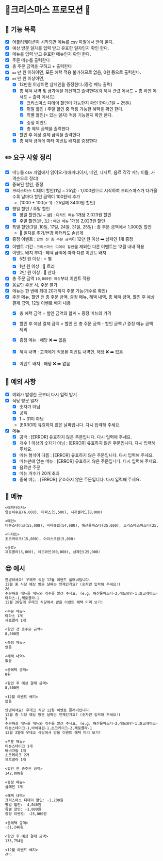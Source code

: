 # 🎄크리스마스 프로모션 🎄
## 📝 기능 목록
- [x] 어플리케이션이 시작되면 메뉴를 csv 파일에서 받아 온다.
- [x] 예상 방문 일자를 입력 받고 유효한 일자인지 확인 한다.
- [x] 메뉴를 입력 받고 유효한 메뉴인지 확인 한다.
- [x] 주문 메뉴를 출력한다
- [x] 총 주문 금액을 구하고 + 출력한다
- [x] 💵 만 원 이하이면, 모든 혜택 적용 불가하므로 없음, 0원 등으로 출력한다.
- [x] 💵 만 원 이상이면,
  - [x] 12만원 이상이면 샴페인을 증정한다.(증정 메뉴 출력)
  - [x] 총 혜택 내역 및 금가액을 계산하고 출력한다(각 혜택 관련 메서드 + 총 확인 메서드 + 출력 메서드)
    - [x] 크리스마스 디데이 할인이 가능한지 확인 한다.(1일 ~ 25일)
    - [x] 평일 할인 / 주말 할인 중 적용 가능한 혜택을 확인 한다.
    - [x] 특별 할인(⭐️ 있는 일자) 적용 가능한지 확인 한다.
    - [x] 증정 이벤트 
    - [x] 총 혜택 금액을 출력한다
  - [x] 할인 후 예상 결제 금액을 출력한다
  - [x] 총 혜택 금액에 따라 이벤트 배지를 증정한다

## ✏️ 요구 사항 정리
- [x] 메뉴를 csv 파일에서 읽어오기(애피타이저, 메인, 디저트, 음료 각각 메뉴 이름, 가격순으로 정리)
- [x] 중복된 할인, 증정
- [x] 크리스마스 디데이 할인(1일 ~ 25일) : 1,000원으로 시작하여 크리스마스가 다가올수록 날마다 할인 금액이 100원씩 추가
  - (1000 + 100(n-1) : 25일에 3400원 할인)
- [x] 평일 할인 / 주말 할인
  - [x] 평일 할인(일 ~ 금) : `디저트 메뉴` 1개당 2,023원 할인
  - [x] 주말 할인(금, 토) : `메인 메뉴` 1개당 2,023원 할인
- [x] 특별 할인(3일 ,10일, 17일, 24일, 31일, 25일) : 총 주문 금액에서 1,000원 할인
  - 🤔 일자를 추가/변경 하더라도 손쉽게
- [x] 증정 이벤트 : `할인 전 총 주문 금액`이 12만 원 이상 ➡️ 샴페인 1개 증정
- [x] 이벤트 기간 : `크리스마스 디데이 할인`을 제외한 다른 이벤트는 12월 내내 적용
- [x] 이벤트 배지 부여 : 혜택 금액에 따라 다른 이벤트 배지
  - [x] 5천 원 이상 : ⭐️ 별
  - [x] 1만 원 이상 : 🎄 트리
  - [x] 2만 원 이상 : 🤶 산타
- [x] 총 주문 금액 `10,000원 이상`부터 이벤트 적용
- [x] 음료만 주문 시, 주문 불가
- [x] 메뉴는 한 번에 최대 20개까지 주문 가능(개수로 확인)
- [x] 주문 메뉴, 할인 전 총 주문 금액, 증정 메뉴, 혜택 내역, 총 혜택 금액, 할인 후 예상 결제 금액, 12월 이벤트 배지 내용
  - [x] 총 혜택 금액 = 할인 금액의 합계 + 증정 메뉴의 가격
  - [x] 할인 후 예상 결제 금액 = 할인 전 총 주문 금액 - 할인 금액 // 증정 메뉴 금액 제외
  - [x] 증정 메뉴 : 해당 ❌ ➡️ 없음
  - [x] 혜택 내역 : 고객에게 적용된 이벤트 내역만, 해당 ❌ ➡️ 없음
  - [x] 이벤트 배지 : 해당 ❌ ➡️ 없음



## 👿 예외 사항
- [x] 예외가 발생한 곳부터 다시 입력 받기
- [x] 식당 방문 일자
  - [x] 숫자가 아님
  - [x] 공백
  - [x] 1 ~ 31이 아님
  - [ERROR] 유효하지 않은 날짜입니다. 다시 입력해 주세요.
- [x] 메뉴
  - [x] 공백 : [ERROR] 유효하지 않은 주문입니다. 다시 입력해 주세요.
  - [x] 개수 1 이상의 숫자가 아님 : [ERROR] 유효하지 않은 주문입니다. 다시 입력해 주세요.
  - [x] 메뉴 형식이 다름 : [ERROR] 유효하지 않은 주문입니다. 다시 입력해 주세요.
  - [x] 메뉴판에 없는 메뉴 : [ERROR] 유효하지 않은 주문입니다. 다시 입력해 주세요.
  - [x] 음료만 주문
  - [x] 메뉴 개수가 20개 초과
  - [x] 중복 메뉴 : [ERROR] 유효하지 않은 주문입니다. 다시 입력해 주세요.

## 🎂 메뉴
~~~markdown
<애피타이저>
양송이수프(6,000), 타파스(5,500), 시저샐러드(8,000)

<메인>
티본스테이크(55,000), 바비큐립(54,000), 해산물파스타(35,000), 크리스마스파스타(25,000)

<디저트>
초코케이크(15,000), 아이스크림(5,000)

<음료>
제로콜라(3,000), 레드와인(60,000), 샴페인(25,000)
~~~

## 😎 예시
~~~markdown
안녕하세요! 우테코 식당 12월 이벤트 플래너입니다.
12월 중 식당 예상 방문 날짜는 언제인가요? (숫자만 입력해 주세요!)
26 
주문하실 메뉴를 메뉴와 개수를 알려 주세요. (e.g. 해산물파스타-2,레드와인-1,초코케이크-1)
타파스-1,제로콜라-1 
12월 26일에 우테코 식당에서 받을 이벤트 혜택 미리 보기!
 
<주문 메뉴>
타파스 1개
제로콜라 1개

<할인 전 총주문 금액>
8,500원
 
<증정 메뉴>
없음
 
<혜택 내역>
없음
 
<총혜택 금액>
0원
 
<할인 후 예상 결제 금액>
8,500원
 
<12월 이벤트 배지>
없음
~~~
~~~markdown
안녕하세요! 우테코 식당 12월 이벤트 플래너입니다.
12월 중 식당 예상 방문 날짜는 언제인가요? (숫자만 입력해 주세요!)
3
주문하실 메뉴를 메뉴와 개수를 알려 주세요. (e.g. 해산물파스타-2,레드와인-1,초코케이크-1)
티본스테이크-1,바비큐립-1,초코케이크-2,제로콜라-1
12월 3일에 우테코 식당에서 받을 이벤트 혜택 미리 보기!
 
<주문 메뉴>
티본스테이크 1개
바비큐립 1개
초코케이크 2개
제로콜라 1개
 
<할인 전 총주문 금액>
142,000원
 
<증정 메뉴>
샴페인 1개
 
<혜택 내역>
크리스마스 디데이 할인: -1,200원
평일 할인: -4,046원
특별 할인: -1,000원
증정 이벤트: -25,000원
 
<총혜택 금액>
-31,246원
 
<할인 후 예상 결제 금액>
135,754원
 
<12월 이벤트 배지>
산타
~~~